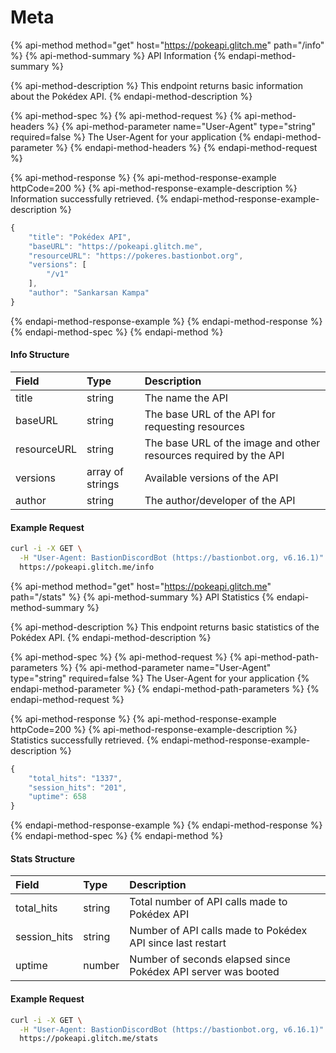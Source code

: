 # Meta

{% api-method method="get" host="https://pokeapi.glitch.me" path="/info" %}
{% api-method-summary %}
API Information
{% endapi-method-summary %}

{% api-method-description %}
This endpoint returns basic information about the Pokédex API.
{% endapi-method-description %}

{% api-method-spec %}
{% api-method-request %}
{% api-method-headers %}
{% api-method-parameter name="User-Agent" type="string" required=false %}
The User-Agent for your application
{% endapi-method-parameter %}
{% endapi-method-headers %}
{% endapi-method-request %}

{% api-method-response %}
{% api-method-response-example httpCode=200 %}
{% api-method-response-example-description %}
Information successfully retrieved.
{% endapi-method-response-example-description %}

```javascript
{
    "title": "Pokédex API",
    "baseURL": "https://pokeapi.glitch.me",
    "resourceURL": "https://pokeres.bastionbot.org",
    "versions": [
        "/v1"
    ],
    "author": "Sankarsan Kampa"
}
```
{% endapi-method-response-example %}
{% endapi-method-response %}
{% endapi-method-spec %}
{% endapi-method %}

#### Info Structure

| Field | Type | Description |
| :--- | :--- | :--- |
| title | string | The name the API |
| baseURL | string | The base URL of the API for requesting resources |
| resourceURL | string | The base URL of the image and other resources required by the API |
| versions | array of strings | Available versions of the API |
| author | string | The author/developer of the API |

#### Example Request

```bash
curl -i -X GET \
  -H "User-Agent: BastionDiscordBot (https://bastionbot.org, v6.16.1)" \
  https://pokeapi.glitch.me/info
```

{% api-method method="get" host="https://pokeapi.glitch.me" path="/stats" %}
{% api-method-summary %}
API Statistics
{% endapi-method-summary %}

{% api-method-description %}
This endpoint returns basic statistics of the Pokédex API.
{% endapi-method-description %}

{% api-method-spec %}
{% api-method-request %}
{% api-method-path-parameters %}
{% api-method-parameter name="User-Agent" type="string" required=false %}
The User-Agent for your application
{% endapi-method-parameter %}
{% endapi-method-path-parameters %}
{% endapi-method-request %}

{% api-method-response %}
{% api-method-response-example httpCode=200 %}
{% api-method-response-example-description %}
Statistics successfully retrieved.
{% endapi-method-response-example-description %}

```javascript
{
    "total_hits": "1337",
    "session_hits": "201",
    "uptime": 658
}
```
{% endapi-method-response-example %}
{% endapi-method-response %}
{% endapi-method-spec %}
{% endapi-method %}

#### Stats Structure

| Field | Type | Description |
| :--- | :--- | :--- |
|  total\_hits | string | Total number of API calls made to Pokédex API |
|  session\_hits | string | Number of API calls made to Pokédex API since last restart |
| uptime | number | Number of seconds elapsed since Pokédex API server was booted |

#### Example Request

```bash
curl -i -X GET \
  -H "User-Agent: BastionDiscordBot (https://bastionbot.org, v6.16.1)" \
  https://pokeapi.glitch.me/stats
```

